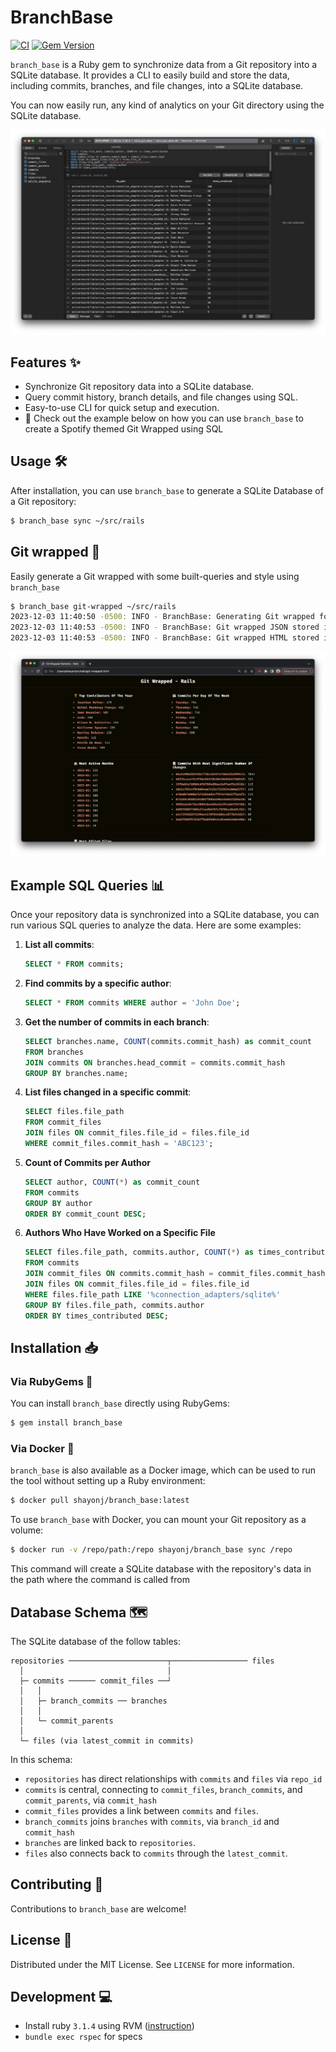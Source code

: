 # BranchBase

[![CI](https://github.com/shayonj/branch_base/actions/workflows/ci.yaml/badge.svg?branch=main)](https://github.com/shayonj/branch_base/actions/workflows/ci.yaml)
[![Gem Version](https://badge.fury.io/rb/branch_base.svg?2)](https://badge.fury.io/rb/branch_base)

`branch_base` is a Ruby gem to synchronize data from a Git repository into a SQLite database. It provides a CLI to easily build and store the data, including commits, branches, and file changes, into a SQLite database.

You can now easily run, any kind of analytics on your Git directory using the SQLite database.

![](./assets/screenshot.png)

## Features ✨

- Synchronize Git repository data into a SQLite database.
- Query commit history, branch details, and file changes using SQL.
- Easy-to-use CLI for quick setup and execution.
- 📸 Check out the example below on how you can use `branch_base` to create a Spotify themed Git Wrapped using SQL

## Usage 🛠️

After installation, you can use `branch_base` to generate a SQLite Database of a Git repository:

```bash
$ branch_base sync ~/src/rails
```

## Git wrapped 📸

Easily generate a Git wrapped with some built-queries and style using `branch_base`

```bash
$ branch_base git-wrapped ~/src/rails
2023-12-03 11:40:50 -0500: INFO - BranchBase: Generating Git wrapped for /Users/shayon/src/rails...
2023-12-03 11:40:53 -0500: INFO - BranchBase: Git wrapped JSON stored in /Users/shayon/src/rails/git-wrapped.json
2023-12-03 11:40:53 -0500: INFO - BranchBase: Git wrapped HTML stored in /Users/shayon/src/rails/git-wrapped.html
```

![](./assets/git-wrapped.png)

## Example SQL Queries 📊

Once your repository data is synchronized into a SQLite database, you can run various SQL queries to analyze the data. Here are some examples:

1. **List all commits**:

   ```sql
   SELECT * FROM commits;
   ```

2. **Find commits by a specific author**:

   ```sql
   SELECT * FROM commits WHERE author = 'John Doe';
   ```

3. **Get the number of commits in each branch**:

   ```sql
   SELECT branches.name, COUNT(commits.commit_hash) as commit_count
   FROM branches
   JOIN commits ON branches.head_commit = commits.commit_hash
   GROUP BY branches.name;
   ```

4. **List files changed in a specific commit**:

   ```sql
   SELECT files.file_path
   FROM commit_files
   JOIN files ON commit_files.file_id = files.file_id
   WHERE commit_files.commit_hash = 'ABC123';
   ```

5. **Count of Commits per Author**

   ```sql
   SELECT author, COUNT(*) as commit_count
   FROM commits
   GROUP BY author
   ORDER BY commit_count DESC;
   ```

6. **Authors Who Have Worked on a Specific File**

   ```sql
   SELECT files.file_path, commits.author, COUNT(*) as times_contributed
   FROM commits
   JOIN commit_files ON commits.commit_hash = commit_files.commit_hash
   JOIN files ON commit_files.file_id = files.file_id
   WHERE files.file_path LIKE '%connection_adapters/sqlite%'
   GROUP BY files.file_path, commits.author
   ORDER BY times_contributed DESC;
   ```

## Installation 📥

### Via RubyGems 💎

You can install `branch_base` directly using RubyGems:

```bash
$ gem install branch_base
```

### Via Docker 🐳

`branch_base` is also available as a Docker image, which can be used to run the tool without setting up a Ruby environment:

```bash
$ docker pull shayonj/branch_base:latest
```

To use `branch_base` with Docker, you can mount your Git repository as a volume:

```bash
$ docker run -v /repo/path:/repo shayonj/branch_base sync /repo
```

This command will create a SQLite database with the repository's data in the path where the command is called from

## Database Schema 🗺️

The SQLite database of the follow tables:

```
repositories ──────────────────────┬───────────────── files
  │                                │
  ├─ commits ────── commit_files ──┘
  │   │
  │   ├─ branch_commits ── branches
  │   │
  │   └─ commit_parents
  │
  └─ files (via latest_commit in commits)
```

In this schema:

- `repositories` has direct relationships with `commits` and `files` via `repo_id`
- `commits` is central, connecting to `commit_files`, `branch_commits`, and `commit_parents`, via `commit_hash`
- `commit_files` provides a link between `commits` and `files`.
- `branch_commits` joins `branches` with `commits`, via `branch_id` and `commit_hash`
- `branches` are linked back to `repositories`.
- `files` also connects back to `commits` through the `latest_commit`.

## Contributing 🤝

Contributions to `branch_base` are welcome!

## License 📜

Distributed under the MIT License. See `LICENSE` for more information.

## Development 💻

- Install ruby `3.1.4` using RVM ([instruction](https://rvm.io/rvm/install#any-other-system))
- `bundle exec rspec` for specs

